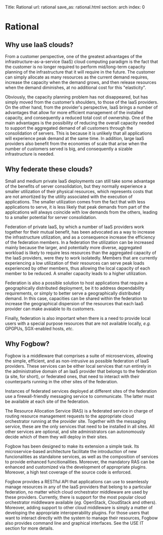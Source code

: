 Title: Rational
url: rational
save_as: rational.html
section: arch
index: 0

# Rational

## Why use IaaS clouds?

From a customer perspective, one of the greatest advantages of the infrastructure-as-a-service (IaaS) cloud computing paradigm is the fact that the customer is no longer required to perform mid/long-term capacity planning of the infrastructure that it will require in the future. The customer can simply allocate as many resources as the current demand requires, increase the capacity when the demand grows, and then release resources when the demand diminishes, at no additional cost for this "elasticity".

Obviously, the capacity planning problem has not disappeared, but has simply moved from the customer’s shoulders, to those of the IaaS providers. On the other hand, from the provider's perspective, IaaS brings a number of advantages that allow for more efficient management of the installed capacity, and consequently a reduced total cost of ownership. One of the main advantages is the possibility of reducing the overall capacity needed to support the aggregated demand of all customers through the consolidation of servers. This is because it is unlikely that all applications will experience peak demand at the same time. In addition, large IaaS providers also benefit from the economies of scale that arise when the number of customers served is big, and consequently a sizable infrastructure is needed.

## Why federate these clouds?

Small and medium private IaaS deployments can still take some advantage of the benefits of server consolidation, but they normally experience a smaller utilization of their physical resources, which represents costs that are not amortized by the utility associated with the execution of applications. The smaller utilization comes from the fact that with less applications to serve, it is less likely that peak demands from part of the applications will always coincide with low demands from the others, leading to a smaller potential for server consolidation.

Federation of private IaaS, by which a number of IaaS providers work together for their mutual benefit, has been advocated as a way to increase the infrastructure utilization, and as a consequence increase the efficiency of the federation members. In a federation the utilization can be increased mainly because the larger, and potentially more diverse, aggregated workload is likely to require less resources than the aggregated capacity of the IaaS providers, were they to work isolatedly. Members that are currently experiencing a low utilization of their resources can serve peak loads experienced by other members, thus allowing the local capacity of each member to be reduced. A smaller capacity leads to a higher utilization.

Federation is also a possible solution to host applications that require a geographically distributed deployment, be it to address dependability requirements, or simply to better serve a geographically distributed demand. In this case, capacities can be shared within the federation to increase the geographical dispersion of the resources that each IaaS provider can make avaiable to its customers.

Finally, federation is also important when there is a need to provide local users with a special purpose resources that are not available locally, <I>e.g.</I> GPGPUs, SGX-enabled hosts, <I>etc</I>.

## Why Fogbow?

Fogbow is a middleware that comprises a suite of microservices, allowing the simple, efficient, and as non-intrusive as possible federation of IaaS providers. These services can be either local services that run entirely in the administrative domain of an IaaS provider that belongs to the federation (a site, for short), or federated ones, that need to interact with their counterparts running in the other sites of the federation. 

Instances of federated services deployed at different sites of the federation use a firewall-friendly messaging service to communicate. The latter must be available at each site of the federation.

The Resource Allocation Service (RAS) is a federated service in charge of routing resource management requests to the appropriate cloud orchestrator running at the provider site. Together with the messaging service, these are the only services that need to be installed in all sites. All other services are optional, and site administrators can autonomously decide which of them they will deploy in their sites. 

Fogbow has been designed to make its extension a simple task. Its microservice-based architecture facilitate the introduction of new funcionalities as standalone services, as well as the composition of services to provide enhanced funcitionalities. Moreover, the mandatory RAS can be enhanced and customized via the development of appropriate plugins. Moreover, a high test coverage of the source code is enforced.

Fogbow provides a RESTful API that applications can use to seamlessly manage resources in any of the IaaS providers that belong to a particular federation, no matter which cloud orchestrator middleware are used by these providers. Currently, there is support for the most popular cloud orchestrator middleware available (<I>eg.</I> OpenStack, CloudStack and others). Moreover, adding support to other cloud middleware is simply a matter of developing the appropriate interoperability plugins. For those users that want to interact directly with the system to manage their resources, Fogbow also provides command line and graphical interfaces. See the USE IT section for more details.
